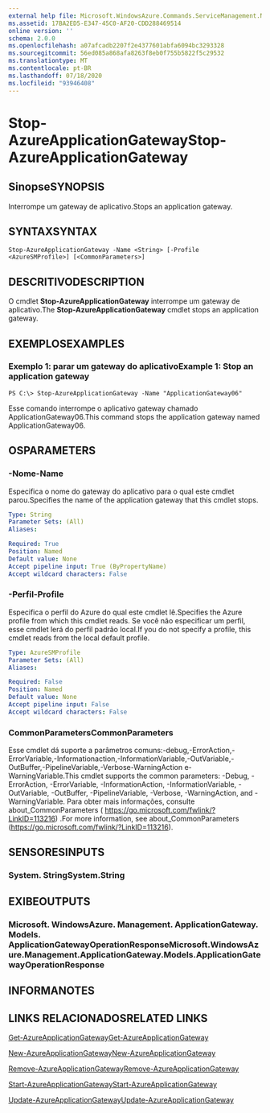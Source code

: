 ```yaml
---
external help file: Microsoft.WindowsAzure.Commands.ServiceManagement.Network.dll-Help.xml
ms.assetid: 17BA2ED5-E347-45C0-AF20-CDD288469514
online version: ''
schema: 2.0.0
ms.openlocfilehash: a07afcadb2207f2e4377601abfa6094bc3293328
ms.sourcegitcommit: 56ed085a868afa8263f8eb0f755b5822f5c29532
ms.translationtype: MT
ms.contentlocale: pt-BR
ms.lasthandoff: 07/18/2020
ms.locfileid: "93946408"
---
```

# <span data-ttu-id="e02d5-101">Stop-AzureApplicationGateway</span><span class="sxs-lookup"><span data-stu-id="e02d5-101">Stop-AzureApplicationGateway</span></span>

## <span data-ttu-id="e02d5-102">Sinopse</span><span class="sxs-lookup"><span data-stu-id="e02d5-102">SYNOPSIS</span></span>
<span data-ttu-id="e02d5-103">Interrompe um gateway de aplicativo.</span><span class="sxs-lookup"><span data-stu-id="e02d5-103">Stops an application gateway.</span></span>

## <span data-ttu-id="e02d5-104">SYNTAX</span><span class="sxs-lookup"><span data-stu-id="e02d5-104">SYNTAX</span></span>

```
Stop-AzureApplicationGateway -Name <String> [-Profile <AzureSMProfile>] [<CommonParameters>]
```

## <span data-ttu-id="e02d5-105">DESCRITIVO</span><span class="sxs-lookup"><span data-stu-id="e02d5-105">DESCRIPTION</span></span>
<span data-ttu-id="e02d5-106">O cmdlet **Stop-AzureApplicationGateway** interrompe um gateway de aplicativo.</span><span class="sxs-lookup"><span data-stu-id="e02d5-106">The **Stop-AzureApplicationGateway** cmdlet stops an application gateway.</span></span>

## <span data-ttu-id="e02d5-107">EXEMPLOS</span><span class="sxs-lookup"><span data-stu-id="e02d5-107">EXAMPLES</span></span>

### <span data-ttu-id="e02d5-108">Exemplo 1: parar um gateway do aplicativo</span><span class="sxs-lookup"><span data-stu-id="e02d5-108">Example 1: Stop an application gateway</span></span>
```
PS C:\> Stop-AzureApplicationGateway -Name "ApplicationGateway06"
```

<span data-ttu-id="e02d5-109">Esse comando interrompe o aplicativo gateway chamado ApplicationGateway06.</span><span class="sxs-lookup"><span data-stu-id="e02d5-109">This command stops the application gateway named ApplicationGateway06.</span></span>

## <span data-ttu-id="e02d5-110">OS</span><span class="sxs-lookup"><span data-stu-id="e02d5-110">PARAMETERS</span></span>

### <span data-ttu-id="e02d5-111">-Nome</span><span class="sxs-lookup"><span data-stu-id="e02d5-111">-Name</span></span>
<span data-ttu-id="e02d5-112">Especifica o nome do gateway do aplicativo para o qual este cmdlet parou.</span><span class="sxs-lookup"><span data-stu-id="e02d5-112">Specifies the name of the application gateway that this cmdlet stops.</span></span>

```yaml
Type: String
Parameter Sets: (All)
Aliases: 

Required: True
Position: Named
Default value: None
Accept pipeline input: True (ByPropertyName)
Accept wildcard characters: False
```

### <span data-ttu-id="e02d5-113">-Perfil</span><span class="sxs-lookup"><span data-stu-id="e02d5-113">-Profile</span></span>
<span data-ttu-id="e02d5-114">Especifica o perfil do Azure do qual este cmdlet lê.</span><span class="sxs-lookup"><span data-stu-id="e02d5-114">Specifies the Azure profile from which this cmdlet reads.</span></span>
<span data-ttu-id="e02d5-115">Se você não especificar um perfil, esse cmdlet lerá do perfil padrão local.</span><span class="sxs-lookup"><span data-stu-id="e02d5-115">If you do not specify a profile, this cmdlet reads from the local default profile.</span></span>

```yaml
Type: AzureSMProfile
Parameter Sets: (All)
Aliases: 

Required: False
Position: Named
Default value: None
Accept pipeline input: False
Accept wildcard characters: False
```

### <span data-ttu-id="e02d5-116">CommonParameters</span><span class="sxs-lookup"><span data-stu-id="e02d5-116">CommonParameters</span></span>
<span data-ttu-id="e02d5-117">Esse cmdlet dá suporte a parâmetros comuns:-debug,-ErrorAction,-ErrorVariable,-Informationaction,-InformationVariable,-OutVariable,-OutBuffer,-PipelineVariable,-Verbose-WarningAction e-WarningVariable.</span><span class="sxs-lookup"><span data-stu-id="e02d5-117">This cmdlet supports the common parameters: -Debug, -ErrorAction, -ErrorVariable, -InformationAction, -InformationVariable, -OutVariable, -OutBuffer, -PipelineVariable, -Verbose, -WarningAction, and -WarningVariable.</span></span> <span data-ttu-id="e02d5-118">Para obter mais informações, consulte about_CommonParameters ( https://go.microsoft.com/fwlink/?LinkID=113216) .</span><span class="sxs-lookup"><span data-stu-id="e02d5-118">For more information, see about_CommonParameters (https://go.microsoft.com/fwlink/?LinkID=113216).</span></span>

## <span data-ttu-id="e02d5-119">SENSORES</span><span class="sxs-lookup"><span data-stu-id="e02d5-119">INPUTS</span></span>

### <span data-ttu-id="e02d5-120">System. String</span><span class="sxs-lookup"><span data-stu-id="e02d5-120">System.String</span></span>

## <span data-ttu-id="e02d5-121">EXIBE</span><span class="sxs-lookup"><span data-stu-id="e02d5-121">OUTPUTS</span></span>

### <span data-ttu-id="e02d5-122">Microsoft. WindowsAzure. Management. ApplicationGateway. Models. ApplicationGatewayOperationResponse</span><span class="sxs-lookup"><span data-stu-id="e02d5-122">Microsoft.WindowsAzure.Management.ApplicationGateway.Models.ApplicationGatewayOperationResponse</span></span>

## <span data-ttu-id="e02d5-123">INFORMA</span><span class="sxs-lookup"><span data-stu-id="e02d5-123">NOTES</span></span>

## <span data-ttu-id="e02d5-124">LINKS RELACIONADOS</span><span class="sxs-lookup"><span data-stu-id="e02d5-124">RELATED LINKS</span></span>

[<span data-ttu-id="e02d5-125">Get-AzureApplicationGateway</span><span class="sxs-lookup"><span data-stu-id="e02d5-125">Get-AzureApplicationGateway</span></span>](./Get-AzureApplicationGateway.md)

[<span data-ttu-id="e02d5-126">New-AzureApplicationGateway</span><span class="sxs-lookup"><span data-stu-id="e02d5-126">New-AzureApplicationGateway</span></span>](./New-AzureApplicationGateway.md)

[<span data-ttu-id="e02d5-127">Remove-AzureApplicationGateway</span><span class="sxs-lookup"><span data-stu-id="e02d5-127">Remove-AzureApplicationGateway</span></span>](./Remove-AzureApplicationGateway.md)

[<span data-ttu-id="e02d5-128">Start-AzureApplicationGateway</span><span class="sxs-lookup"><span data-stu-id="e02d5-128">Start-AzureApplicationGateway</span></span>](./Start-AzureApplicationGateway.md)

[<span data-ttu-id="e02d5-129">Update-AzureApplicationGateway</span><span class="sxs-lookup"><span data-stu-id="e02d5-129">Update-AzureApplicationGateway</span></span>](./Update-AzureApplicationGateway.md)
